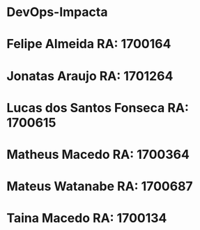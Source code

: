 # DevOps-Impacta
# Felipe Almeida RA: 1700164
# Jonatas Araujo RA: 1701264
# Lucas dos Santos Fonseca RA: 1700615
# Matheus Macedo RA: 1700364
# Mateus Watanabe RA: 1700687
# Taina Macedo RA: 1700134
